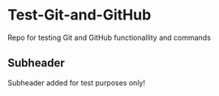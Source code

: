 # Test-Git-and-GitHub
Repo for testing Git and GitHub functionallity and commands 

## Subheader 

Subheader added for test purposes only! 